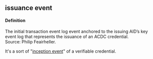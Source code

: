 ## issuance event

<h4>Definition</h4><p>The initial transaction event log event anchored to the issuing AID’s key event log that represents the issuance of an ACDC credential.<br>Source: Philip Feairheller.</p><p>It&#39;s a sort of &quot;<a href="inception-event">inception event</a>&quot; of a verifiable credential.</p>


